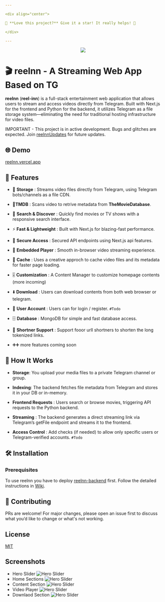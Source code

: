 ```yaml
---

<div align="center">

🌟 **Love this project?** Give it a star! It really helps! 🌟

</div>

---
```

<p align="center">
  <img src="https://media3.giphy.com/media/v1.Y2lkPTc5MGI3NjExcWFudzZ3aWk5ejZ1cXBoaXo2ZW9ldXh0emd4Z2pkeTFnaHdzaTlnaCZlcD12MV9pbnRlcm5hbF9naWZfYnlfaWQmY3Q9Zw/CClicUlLWi6pSJ7pu0/giphy.gif" />
</p>

# 🎬 reelnn - A Streaming Web App Based on TG

**reelnn** (**reel-inn**) is a full-stack entertainment web application that allows users to stream and access videos directly from Telegram. Built with Next.js for the frontend and Python for the backend, it utilizes Telegram as a file storage system—eliminating the need for traditional hosting infrastructure for video files.


IMPORTANT - This project is in active development. Bugs and glitches are expected. Join [reelnnUpdates](https://t.me/reelnnUpdates) for future updates.

## 🌐 Demo

[reelnn.vercel.app](https://reelnn.vercel.app)


## 🚀 Features

* 📂 **Storage** : Streams video files directly from Telegram, using Telegram bots/channels as a file CDN.

* 🍿**TMDB** : Scans video to retrive metadata from **TheMovieDatabase**.

* 🔎 **Search & Discover** : Quickly find movies or TV shows with a responsive search interface.

* ⚡ **Fast & Lightweight** : Built with Next.js for blazing-fast performance.

* 🔐 **Secure Access** : Secured API endpoints using Next.js api features.

* 🎥 **Embedded Player** : Smooth in-browser video streaming experience.

* 🔄️ **Cache** : Uses a creative approch to cache video files and its metadata for faster page loading.

* 🎚️ **Customization** : A Content Manager to customize homepage contents (more incoming)

* ⬇️ **Download** : Users can download contents from both web browser or telegram.

* 👤 **User Account** : Users can for login / register. `#Todo`

* 🗄️ **Database** : MongoDB for simple and fast database access.

* 🔖 **Shortner Support** : Support fooor urll shortners to shorten the long tokenized links.

* ➕➕ more features coming soon





## 🧠 How It Works

* **Storage**: You upload your media files to a private Telegram channel or group.

* **Indexing**: The backend fetches file metadata from Telegram and stores it in your DB or in-memory.

* **Frontend Requests** : Users search or browse movies, triggering API requests to the Python backend.

* **Streaming** : The backend generates a direct streaming link via Telegram’s getFile endpoint and streams it to the frontend.

* **Access Control** : Add checks (if needed) to allow only specific users or Telegram-verified accounts. `#Todo`
## 🛠️ Installation

### Prerequisites

To use reelnn you have to deploy [reelnn-backend](https://github.com/rafsanbasunia/reelnn-backend/) first. Follow the detailed instructions in [Wiki](https://github.com/rafsanbasunia/reelnn/wiki).

## 🤝 Contributing

PRs are welcome! For major changes, please open an issue first to discuss what you’d like to change or what's not working.


## License

[MIT](https://choosealicense.com/licenses/mit/)


## Screenshots
- Hero Slider
![Hero Slider](https://i.ibb.co/N6nd9GWs/image.png)
- Home Sections
![Hero Slider](https://i.ibb.co/KQFpK0J/image.png)
- Content Section
![Hero Slider](https://i.ibb.co/5XyFqvMS/image.png)
- Video Player
![Hero Slider](https://i.ibb.co/Wv2LcRy2/image.png)
- Downlaod Section
![Hero Slider](https://i.ibb.co/2Ydckkh9/image.png)

